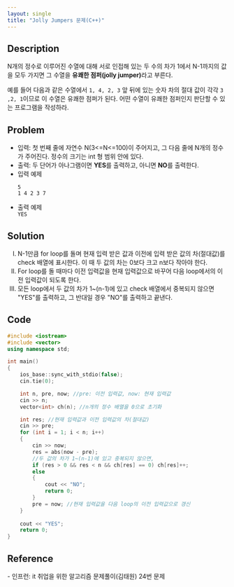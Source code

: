 ```yaml
---
layout: single
title: "Jolly Jumpers 문제(C++)"
---
```


<h2>Description</h2>
<p>N개의 정수로 이루어진 수열에 대해 서로 인접해 있는 두 수의 차가 1에서 N-1까지의 값을 모두 가지면 그 수열을 <strong>유쾌한 점퍼(jolly jumper)</strong>라고 부른다.</p>

<p>예를 들어 다음과 같은 수열에서 <code>1, 4, 2, 3</code> 앞 뒤에 있는 숫자 차의 절대 값이 각각 <code>3 ,2, 1</code>이므로 이 수열은 유쾌한 점퍼가 된다. 어떤 수열이 유쾌한 점퍼인지 판단할 수 있는 프로그램을 작성하라.</p>

<h2>Problem</h2>

<ul>
    <li>입력: 첫 번째 줄에 자연수 N(3<=N<=100)이 주어지고, 그 다음 줄에 N개의 정수가 주어진다. 정수의 크기는 int 형 범위 안에 있다.</li>
    <li>출력: 두 단어가 아나그램이면 <strong>YES</strong>를 출력하고, 아니면 <strong>NO</strong>를 출력한다.</li>
    <li>입력 예제</li>
    <pre><code>5<br>1 4 2 3 7</code></pre>
    <li>출력 예제</li>
    <code>YES</code>
</ul>

<h2>Solution</h2>

<ol type="I">
    <li>N-1만큼 for loop를 돌며 현재 입력 받은 값과 이전에 입력 받은 값의 차(절대값)를 check 배열에 표시한다. 이 때 두 값의 차는 0보다 크고 n보다 작아야 한다.</li>
    <li>For loop를 돌 때마다 이전 입력값을 현재 입력값으로 바꾸어 다음 loop에서의 이전 입력값이 되도록 한다.</li>
    <li>모든 loop에서 두 값의 차가 1~(n-1)에 있고 check 배열에서 중복되지 않으면 "YES"를 출력하고, 그 반대일 경우 "NO"를 출력하고 끝낸다.</li>
</ol>

<h2>Code</h2>

```cpp
#include <iostream>
#include <vector>
using namespace std;

int main()
{
	ios_base::sync_with_stdio(false);
	cin.tie(0);

	int n, pre, now; //pre: 이전 입력값, now: 현재 입력값
	cin >> n;
	vector<int> ch(n); //n개의 정수 배열을 0으로 초기화 

    int res; //현재 입력값과 이전 입력값의 차(절대값) 
    cin >> pre;
	for (int i = 1; i < n; i++)
	{
		cin >> now;
		res = abs(now - pre);
        //두 값의 차가 1~(n-1)에 있고 중복되지 않으면,
		if (res > 0 && res < n && ch[res] == 0) ch[res]++;
		else
		{
			cout << "NO";
			return 0;
		}
		pre = now; //현재 입력값을 다음 loop의 이전 입력값으로 갱신
	}
	
	cout << "YES";
	return 0;
}
```

<h2>Reference</h2>
- 인프런: it 취업을 위한 알고리즘 문제풀이(김태원) 24번 문제